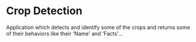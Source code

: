 # Crop Detection
Application which detects and identify some of the crops and returns some of their behaviors like their 'Name' and 'Facts'... 
